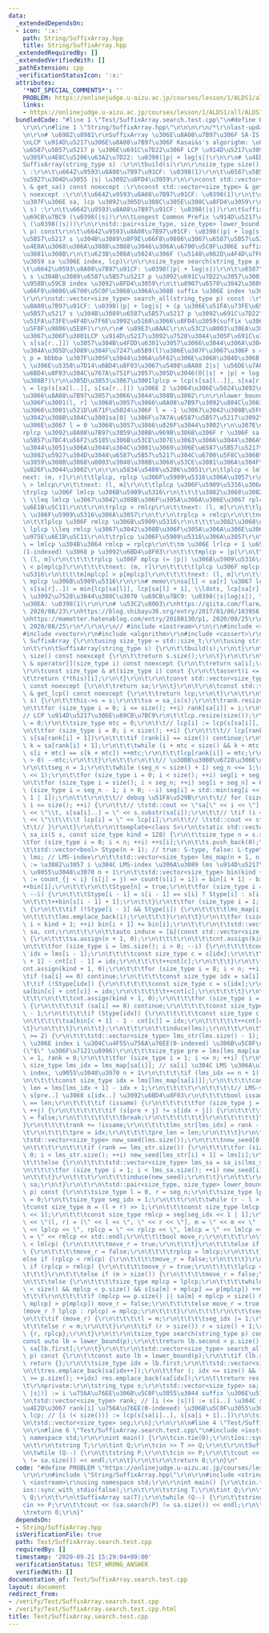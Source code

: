 ```yaml
---
data:
  _extendedDependsOn:
  - icon: ':x:'
    path: String/SuffixArray.hpp
    title: String/SuffixArray.hpp
  _extendedRequiredBy: []
  _extendedVerifiedWith: []
  _pathExtension: cpp
  _verificationStatusIcon: ':x:'
  attributes:
    '*NOT_SPECIAL_COMMENTS*': ''
    PROBLEM: https://onlinejudge.u-aizu.ac.jp/courses/lesson/1/ALDS1/all/ALDS1_14_D
    links:
    - https://onlinejudge.u-aizu.ac.jp/courses/lesson/1/ALDS1/all/ALDS1_14_D
  bundledCode: "#line 1 \"Test/SuffixArray.search.test.cpp\"\n#define PROBLEM \"https://onlinejudge.u-aizu.ac.jp/courses/lesson/1/ALDS1/all/ALDS1_14_D\"\
    \r\n\r\n#line 1 \"String/SuffixArray.hpp\"\n\n\n\r\n/*\r\nlast-updated: 2020/08/25\r\
    \n\r\n# \u6982\u8981\r\nSuffixArray \u306E\u8A08\u7B97\u306F SA-IS: \u0398(|s|)\r\
    \nLCP \u914D\u5217\u306E\u8A08\u7B97\u306F Kasai&s's algorighm: \u0398(|s|)\r\n\
    \u6587\u5B57\u5217 p \u306E\u691C\u7D22\u306F LCP \u914D\u5217\u3092\u7528\u3044\
    \u305F\u4E8C\u5206\u63A2\u7D22: \u0398(|p| + log|s|)\r\n\r\n# \u4ED5\u69D8\r\n\
    SuffixArray(string_type s) :\r\n\tbuild(s)\r\n\r\nsize_type size() const noexcept\
    \ :\r\n\t\u6642\u9593\u8A08\u7B97\u91CF: \u0398(1)\r\n\t\u6587\u5B57\u5217 s \u306E\
    \u5927\u304D\u3055 |s| \u3092\u8FD4\u3059\r\n\r\nconst std::vector<size_type>\
    \ & get_sa() const noexcept :\r\nconst std::vector<size_type> & get_lcp() const\
    \ noexcept :\r\n\t\u6642\u9593\u8A08\u7B97\u91CF: \u0398(1)\r\n\t\u8A08\u7B97\u6E08\
    \u307F\u306E sa, lcp \u3092\u305D\u308C\u305E\u308C\u8FD4\u3059\r\n\r\nvoid build(string_type\
    \ s) :\r\n\t\u6642\u9593\u8A08\u7B97\u91CF: \u0398(|s|)\r\n\tSuffix Array \u306E\
    \u69CB\u7BC9 (\u0398(|s|)\r\n\tLongest Common Prefix \u914D\u5217\u306E\u8A08\u7B97\
    \ (\u0398(|s|))\r\n\r\nstd::pair<size_type, size_type> lower_bound(string_type\
    \ p) const\r\n\t\u6642\u9593\u8A08\u7B97\u91CF: \u0398(|p| + log|s|)\r\n\t\u6587\
    \u5B57\u5217 s \u304B\u3089\u8F9E\u66F8\u9806\u3067\u6587\u5B57\u5217 p \u4EE5\
    \u4E0A\u3068\u306A\u308B\u3088\u3046\u306A\u6700\u5C0F\u306E suffix \u3092\u6C42\
    \u3081\u308B\r\n\t\u623B\u308A\u5024\u306F (\u5148\u982D\u4F4D\u7F6E\u3092\u8868\
    \u3059 sa \u306E index, lcp)\r\n\r\nsize_type search(string_type p) const :\r\n\
    \t\u6642\u9593\u8A08\u7B97\u91CF: \u0398(|p| + log|s|)\r\n\t\u6587\u5B57\u5217\
    \ s \u304B\u3089\u6587\u5B57\u5217 p \u3092\u691C\u7D22\u3057\u3001\u305D\u306E\
    \u958B\u59CB index \u3092\u8FD4\u3059\r\n\t\u8907\u6570\u3042\u308C\u3070\u8F9E\
    \u66F8\u9806\u6700\u5C0F\u3068\u306A\u308B suffix \u306E index \u3092\u8FD4\u3059\
    \r\n\r\nstd::vector<size_type> search_all(string_type p) const :\r\n\t\u6642\u9593\
    \u8A08\u7B97\u91CF: \u0398(|p| + log|s| + (p \u306E\u51FA\u73FE\u6570))\r\n\t\u6587\
    \u5B57\u5217 s \u304B\u3089\u6587\u5B57\u5217 p \u3092\u691C\u7D22\u3057\u3001\
    \u51FA\u73FE\u4F4D\u7F6E\u3092\u5168\u3066\u8FD4\u3059(suffix \u306E\u8F9E\u66F8\
    \u5F0F\u9806\u5E8F)\r\n\r\n# \u89E3\u8AAC\r\n\u53C2\u8003\u30EA\u30F3\u30AF\u5148\
    \u3067\u306F\u3001LCP \u914D\u5217\u3092\u7528\u3044\u305F\u691C\u7D22\u306B lcp(s[sa[l..]],\
    \ s[sa[r..]]) \u3057\u304B\u4FDD\u6301\u3057\u3066\u3044\u306A\u3044\u3002\r\n\
    \u304A\u305D\u3089\u304F\u7247\u65B9(l)\u306E\u307F\u3067\u306F s = bbbbbbbb...,\
    \ p = bbbba \u307F\u305F\u3044\u306A\u5F62\u306E\u3068\u304D\u306B m \u3068 p\
    \ \u306E\u5358\u7D14\u6BD4\u8F03\u3067\u5408\u8A08 2|s| \u56DE\u7A0B\u5EA6\u306E\
    \u6BD4\u8F03\u304C\u767A\u751F\u3057\u305D\u3046(O(|s| + |p| + log|s|) \u306B\u306A\
    \u308B?)\r\n\u305D\u3053\u3067\u3001lplcp = lcp(s[sa[l..]], s[sa[r..]]), rplcp\
    \ = lcp(s[sa[l..]], s[sa[r..]]) \u306E 2 \u3064\u306E\u5024\u3092\u4FDD\u6301\u3057\
    \u3066\u8A08\u7B97\u3057\u3066\u3044\u308B\u3002\r\n\r\nlower_bound \u5185\u3067\
    \u306F\u3001(l, r] \u3068\u3057\u3066\u8A08\u7B97\u3092\u884C\u3063\u3066\u3044\
    \u3066\u3001\u521D\u671F\u5024\u306F l = -1 \u3067\u3042\u308B\u5FC5\u8981\u304C\
    \u3042\u308B\u304C\u3001sa[0] \u306F\u7A7A\u6587\u5B57\u5217\u3092\u8868\u3059\
    \u306E\u3067 l = 0 \u3068\u3057\u3066\u826F\u3044\u3002\r\n\u307E\u305F\u3001\
    rplcp \u3092\u8A08\u7B97\u3059\u308B\u969B\u306B\u306F r \u306F sa \u306E\u6DFB\
    \u5B57\u7BC4\u56F2\u5185\u306B\u53CE\u307E\u3063\u3066\u3044\u306A\u3044\u3068\
    \u3044\u3051\u306A\u3044\u304C\u3001\u3069\u306E\u6587\u5B57\u5217\u3088\u308A\
    \u3082\u5927\u304D\u3044\u6587\u5B57\u5217\u304C\u6700\u5F8C\u306B\u5B58\u5728\
    \u3059\u308B\u3068\u8003\u3048\u308B\u3068\u53CE\u3081\u306A\u304F\u3066\u3082\
    \u826F\u3044\u3002\r\n\r\n\u5834\u5408\u5206\u3051\r\n\tlplcp < lmlcp\r\n\t\t\
    next: (m, r]\r\n\t\tlplcp, rplcp \u306F\u5909\u5316\u306A\u3057\r\n\t\r\n\tlplcp\
    \ > lmlcp\r\n\t\tnext: (l, m]\r\n\t\tlplcp \u306F\u5909\u5316\u306A\u3057\r\n\t\
    \trplcp \u306F lmlcp \u306B\u5909\u5316\r\n\t\t\t\u3082\u3068\u3082\u3068 rplcp\
    \ \\leq lmlcp \u3067\u3042\u308B\u306F\u305A\u306A\u306E\u3067 rplcp \u306F\u975E\
    \u6E1B\u5C11\r\n\t\r\n\trplcp < rmlcp\r\n\t\tnext: (l, m]\r\n\t\tlplcp, rplcp\
    \ \u306F\u5909\u5316\u306A\u3057\r\n\t\r\n\trplcp > rmlcp\r\n\t\tnext: (m, r]\r\
    \n\t\tlplcp \u306F rmlcp \u306B\u5909\u5316\r\n\t\t\t\u3082\u3068\u3082\u3068\
    \ lplcp \\leq rmlcp \u3067\u3042\u308B\u306F\u305A\u306A\u306E\u3067 lplcp \u306F\
    \u975E\u6E1B\u5C11\r\n\t\trplcp \u306F\u5909\u5316\u306A\u3057\r\n\t\r\n\tlplcp\
    \ = lmlcp \u304B\u3064 rmlcp = rplcp\r\n\t\tm \u306E lrlcp + 1 \u6587\u5B57\u76EE\
    (1-indexed) \u3068 p \u3092\u6BD4\u8F03\r\n\t\t\tmplcp = |p|\r\n\t\t\t\tnext:\
    \ (l, m]\r\n\t\t\t\trplcp \u306F mplcp (= |p|) \u306B\u5909\u5316\r\n\t\t\tm[mplcp]\
    \ < p[mplcp]\r\n\t\t\t\tnext: (m, r]\r\n\t\t\t\tlplcp \u306F mplcp \u306B\u5909\
    \u5316\r\n\t\t\tm[mplcp] > p[mplcp]\r\n\t\t\t\tnext: (l, m]\r\n\t\t\t\trplcp \u306F\
    \ mplcp \u306B\u5909\u5316\r\n\r\n# memo\r\nsa[l] < sa[r] \u3067 lcp(s[sa[l]..],\
    \ s[sa[r]..]) = min{lcp[sa[l]], lcp[sa[l] + 1], \\ldots, lcp[sa[r] - 1]}\r\nSparseTable\
    \ \u3092\u7528\u3044\u308C\u3070 \u69CB\u7BC9: \u0398(|s|log|s|), \u30AF\u30A8\
    \u30EA: \u0398(1)\r\n\r\n# \u53C2\u8003\r\nhttps://qiita.com/flare/items/20439a1db54b367eea70,\
    \ 2020/08/23\r\nhttps://blog.shibayu36.org/entry/2017/01/06/103956, 2020/08/23\r\
    \nhttps://mametter.hatenablog.com/entry/20180130/p1, 2020/08/25\r\nhttps://niuez.hatenablog.com/entry/2019/12/16/203739,\
    \ 2020/08/25\r\n*/\r\n\r\n// #include <iostream>\r\n\r\n#include <string>\r\n\
    #include <vector>\r\n#include <algorithm>\r\n#include <cassert>\r\n\r\nstruct\
    \ SuffixArray {\r\n\tusing size_type = std::size_t;\r\n\tusing string_type = std::string;\r\
    \n\t\r\n\tSuffixArray(string_type s) {\r\n\t\tbuild(s);\r\n\t}\r\n\t\r\n\tsize_type\
    \ size() const noexcept {\r\n\t\treturn s.size();\r\n\t}\r\n\t\r\n\tconst size_type\
    \ & operator[](size_type i) const noexcept {\r\n\t\treturn sa[i];\r\n\t}\r\n\t\
    \r\n\tconst size_type & at(size_type i) const {\r\n\t\tassert(i <= size());\r\n\
    \t\treturn (*this)[i];\r\n\t}\r\n\t\r\n\tconst std::vector<size_type> & get_sa()\
    \ const noexcept {\r\n\t\treturn sa;\r\n\t}\r\n\t\r\n\tconst std::vector<size_type>\
    \ & get_lcp() const noexcept {\r\n\t\treturn lcp;\r\n\t}\r\n\t\r\n\tvoid build(string_type\
    \ s) {\r\n\t\tthis->s = s;\r\n\t\tsa = sa_is(s);\r\n\t\trank.resize(size() + 1);\r\
    \n\t\tfor (size_type i = 0; i <= size(); ++i) rank[sa[i]] = i;\r\n\t\t\r\n\t\t\
    // LCP \u914D\u5217\u306E\u69CB\u7BC9\r\n\t\tlcp.resize(size());\r\n\t\tlcp[0]\
    \ = 0;\r\n\t\tsize_type mtc = 0;\r\n\t\t// lcp[i] := lcp(s[sa[i]], s[sa[i + 1])\r\
    \n\t\tfor (size_type i = 0; i < size(); ++i) {\r\n\t\t\t// lcp[rank[i]] = lcp(s[i..],\
    \ s[sa[rank[i] + 1])\r\n\t\t\tif (rank[i] == size()) continue;\r\n\t\t\tsize_type\
    \ k = sa[rank[i] + 1];\r\n\t\t\twhile (i + mtc < size() && k + mtc < size() &&\
    \ s[i + mtc] == s[k + mtc]) ++mtc;\r\n\t\t\tlcp[rank[i]] = mtc;\r\n\t\t\tif (mtc\
    \ > 0) --mtc;\r\n\t\t}\r\n\t\t\r\n\t\t// \u30BB\u30B0\u6728\u306E\u521D\u671F\u5316\
    \r\n\t\tseg_n = 1;\r\n\t\twhile (seg_n < size() + 1) seg_n <<= 1;\r\n\t\tseg.resize(seg_n\
    \ << 1);\r\n\t\tfor (size_type i = 0; i < size(); ++i) seg[i + seg_n] = lcp[i];\r\
    \n\t\tfor (size_type i = size(); i < seg_n; ++i) seg[i + seg_n] = 0;\r\n\t\tfor\
    \ (size_type i = seg_n - 1; i > 0; --i) seg[i] = std::min(seg[i << 1], seg[i <<\
    \ 1 | 1]);\r\n\t\t\r\n\t\t// debug \u51FA\u529B\r\n\t\t// for (size_type i = 0;\
    \ i <= size(); ++i) {\r\n\t\t// \tstd::cout << \"sa[\" << i << \"] = \" << sa[i]\
    \ << \"\\t, s[sa[i]..] = \" << s.substr(sa[i]);\r\n\t\t// \tif (i < size()) std::cout\
    \ << \"\\t\\t\\t lcp[i] = \" << lcp[i];\r\n\t\t// \tstd::cout << std::endl;\r\n\
    \t\t// }\r\n\t}\r\n\t\r\n\ttemplate<class S>\r\n\tstatic std::vector<size_type>\
    \ sa_is(S s, const size_type kind = 128) {\r\n\t\tsize_type n = s.size();\r\n\t\
    \tfor (size_type i = 0; i < n; ++i) ++s[i];\r\n\t\ts.push_back(0);\r\n\t\t\r\n\
    \t\tstd::vector<bool> Stype(n + 1); // true: S-type, false: L-type\r\n\t\tstd::vector<size_type>\
    \ lms; // LMS-index\r\n\t\tstd::vector<size_type> lms_map(n + 1, n + 1); // [i]\
    \ := \u3082\u3057 i \u304C LMS-index \u306A\u3089 lms \u914D\u5217\u306E index,\
    \ \u9055\u3048\u3070 n + 1\r\n\t\tstd::vector<size_type> bin(kind + 2); // [i]\
    \ := count_{j < i} (s[j] = j) => count(s[i] = i]) = bin[i + 1] - bin[i]\r\n\t\t\
    ++bin[1];\r\n\t\t\r\n\t\tStype[n] = true;\r\n\t\tfor (size_type i = n; i > 0;\
    \ --i) {\r\n\t\t\tStype[i - 1] = s[i - 1] == s[i] ? Stype[i] : s[i - 1] < s[i];\r\
    \n\t\t\t++bin[s[i - 1] + 1];\r\n\t\t}\r\n\t\tfor (size_type i = 1; i <= n; ++i)\
    \ {\r\n\t\t\tif (!Stype[i - 1] && Stype[i]) {\r\n\t\t\t\tlms_map[i] = lms.size();\r\
    \n\t\t\t\tlms.emplace_back(i);\r\n\t\t\t}\r\n\t\t}\r\n\t\tfor (size_type i = 0;\
    \ i < kind + 1; ++i) bin[i + 1] += bin[i];\r\n\t\t\r\n\t\tstd::vector<size_type>\
    \ sa, cnt;\r\n\t\t\r\n\t\tauto induce = [&](const std::vector<size_type> &lms)\
    \ {\r\n\t\t\tsa.assign(n + 1, 0);\r\n\t\t\t\r\n\t\t\tcnt.assign(kind + 1, 0);\r\
    \n\t\t\tfor (size_type i = lms.size(); i > 0; --i) {\r\n\t\t\t\tconst size_type\
    \ idx = lms[i - 1];\r\n\t\t\t\tconst size_type c = s[idx];\r\n\t\t\t\tsa[bin[c\
    \ + 1] - cnt[c] - 1] = idx;\r\n\t\t\t\t++cnt[c];\r\n\t\t\t}\r\n\t\t\t\r\n\t\t\t\
    cnt.assign(kind + 1, 0);\r\n\t\t\tfor (size_type i = 0; i < n; ++i) {\r\n\t\t\t\
    \tif (sa[i] == 0) continue;\r\n\t\t\t\tconst size_type idx = sa[i] - 1;\r\n\t\t\
    \t\tif (!Stype[idx]) {\r\n\t\t\t\t\tconst size_type c = s[idx];\r\n\t\t\t\t\t\
    sa[bin[c] + cnt[c]] = idx;\r\n\t\t\t\t\t++cnt[c];\r\n\t\t\t\t}\r\n\t\t\t}\r\n\t\
    \t\t\r\n\t\t\tcnt.assign(kind + 1, 0);\r\n\t\t\tfor (size_type i = n; i > 0; --i)\
    \ {\r\n\t\t\t\tif (sa[i] == 0) continue;\r\n\t\t\t\tconst size_type idx = sa[i]\
    \ - 1;\r\n\t\t\t\tif (Stype[idx]) {\r\n\t\t\t\t\tconst size_type c = s[idx];\r\
    \n\t\t\t\t\tsa[bin[c + 1] - 1 - cnt[c]] = idx;\r\n\t\t\t\t\t++cnt[c];\r\n\t\t\t\
    \t}\r\n\t\t\t}\r\n\t\t};\r\n\t\t\r\n\t\tinduce(lms);\r\n\t\t\r\n\t\tif (lms.size()\
    \ >= 2) {\r\n\t\t\tstd::vector<size_type> lms_str(lms.size() - 1); // [i] := lms\
    \ \u306E index i \u304C\u4F55\u756A\u76EE(0-indexed) \u306B\u5C0F\u3055\u3044\u304B\
    (\"$\" \u306F\u7121\u8996)\r\n\t\t\tsize_type pre = lms[lms_map[sa[0]]], pre_len\
    \ = 1, rank = 0;\r\n\t\t\tfor (size_type i = 1; i <= n; ++i) {\r\n\t\t\t\tconst\
    \ size_type lms_idx = lms_map[sa[i]]; // sa[i] \u304C LMS \u306A\u3089 lms \u306E\
    \ index, \u9055\u3048\u3070 n + 1\r\n\t\t\t\tif (lms_idx == n + 1) continue;\r\
    \n\t\t\t\tconst size_type idx = lms[lms_map[sa[i]]];\r\n\t\t\t\tconst size_type\
    \ len = lms[lms_idx + 1] - idx + 1;\r\n\t\t\t\t\r\n\t\t\t\t// LMS-substring \u306E\
    \ s[pre..] \u3068 s[idx..] \u3092\u6BD4\u8F03\r\n\t\t\t\tbool issame = pre_len\
    \ == len;\r\n\t\t\t\tif (issame) {\r\n\t\t\t\t\tfor (size_type j = 0; j < len;\
    \ ++j) {\r\n\t\t\t\t\t\tif (s[pre + j] != s[idx + j]) {\r\n\t\t\t\t\t\t\tissame\
    \ = false;\r\n\t\t\t\t\t\t\tbreak;\r\n\t\t\t\t\t\t}\r\n\t\t\t\t\t}\r\n\t\t\t\t\
    }\r\n\t\t\t\trank += !issame;\r\n\t\t\t\tlms_str[lms_idx] = rank - 1;\r\n\t\t\t\
    \t\r\n\t\t\t\tpre = idx;\r\n\t\t\t\tpre_len = len;\r\n\t\t\t}\r\n\t\t\t\r\n\t\t\
    \tstd::vector<size_type> new_seed(lms.size());\r\n\t\t\tnew_seed[0] = sa[0];\r\
    \n\t\t\t\r\n\t\t\tif (rank == lms_str.size()) {\r\n\t\t\t\tfor (size_type i =\
    \ 0; i < lms_str.size(); ++i) new_seed[lms_str[i] + 1] = lms[i];\r\n\t\t\t}\r\n\
    \t\t\telse {\r\n\t\t\t\tstd::vector<size_type> lms_sa = sa_is(lms_str, rank);\r\
    \n\t\t\t\tfor (size_type i = 1; i < lms_sa.size(); ++i) new_seed[i] = lms[lms_sa[i]];\r\
    \n\t\t\t}\r\n\t\t\t\r\n\t\t\tinduce(new_seed);\r\n\t\t}\r\n\t\t\r\n\t\treturn\
    \ sa;\r\n\t}\r\n\t\r\n\tstd::pair<size_type, size_type> lower_bound(string_type\
    \ p) const {\r\n\t\tsize_type l = 0, r = seg_n;\r\n\t\tsize_type lplcp = 0, rplcp\
    \ = 0;\r\n\t\tsize_type seg_idx = 1;\r\n\t\t\r\n\t\twhile (r - l > 1) {\r\n\t\t\
    \tconst size_type m = (l + r) >> 1;\r\n\t\t\tconst size_type lmlcp = seg[seg_idx\
    \ << 1];\r\n\t\t\tconst size_type rmlcp = seg[seg_idx << 1 | 1];\r\n\t\t\t// std::cout\
    \ << \"(l, r] = (\" << l << \", \" << r << \"], m = \" << m << \" : lplcp = \"\
    \ << lplcp << \", rplcp = \" << rplcp << \", lmlcp = \" << lmlcp << \", rmlcp\
    \ = \" << rmlcp << std::endl;\r\n\t\t\tbool move_r;\r\n\t\t\t\r\n\t\t\tif (lplcp\
    \ < lmlcp) {\r\n\t\t\t\tmove_r = true;\r\n\t\t\t}\r\n\t\t\telse if (lplcp > lmlcp)\
    \ {\r\n\t\t\t\tmove_r = false;\r\n\t\t\t\trplcp = lmlcp;\r\n\t\t\t}\r\n\t\t\t\
    else if (rplcp < rmlcp) {\r\n\t\t\t\tmove_r = false;\r\n\t\t\t}\r\n\t\t\telse\
    \ if (rplcp > rmlcp) {\r\n\t\t\t\tmove_r = true;\r\n\t\t\t\tlplcp = rmlcp;\r\n\
    \t\t\t}\r\n\t\t\telse if (m > size()) {\r\n\t\t\t\tmove_r = false;\r\n\t\t\t}\r\
    \n\t\t\telse {\r\n\t\t\t\tsize_type mplcp = lplcp;\r\n\t\t\t\twhile (sa[m] + mplcp\
    \ < size() && mplcp < p.size() && s[sa[m] + mplcp] == p[mplcp]) ++mplcp;\r\n\t\
    \t\t\t\r\n\t\t\t\tif (mplcp == p.size() || sa[m] + mplcp < size() && s[sa[m] +\
    \ mplcp] > p[mplcp]) move_r = false;\r\n\t\t\t\telse move_r = true;\r\n\t\t\t\t\
    (move_r ? lplcp : rplcp) = mplcp;\r\n\t\t\t}\r\n\t\t\t\r\n\t\t\tseg_idx <<= 1;\r\
    \n\t\t\tif (move_r) {\r\n\t\t\t\tl = m;\r\n\t\t\t\tseg_idx |= 1;\r\n\t\t\t}\r\n\
    \t\t\telse r = m;\r\n\t\t}\r\n\t\tif (r > size()) r = size() + 1;\r\n\t\treturn\
    \ {r, rplcp};\r\n\t}\r\n\t\r\n\tsize_type search(string_type p) const {\r\n\t\t\
    const auto lb = lower_bound(p);\r\n\t\treturn lb.second < p.size() ? size() :\
    \ sa[lb.first];\r\n\t}\r\n\t\r\n\tstd::vector<size_type> search_all(string_type\
    \ p) const {\r\n\t\tconst auto lb = lower_bound(p);\r\n\t\tif (lb.second < p.size())\
    \ return {};\r\n\t\tsize_type idx = lb.first;\r\n\t\tstd::vector<size_type> res;\r\
    \n\t\tres.emplace_back(sa[idx++]);\r\n\t\tfor (; idx <= size() && lcp[idx - 1]\
    \ >= p.size(); ++idx) res.emplace_back(sa[idx]);\r\n\t\treturn res;\r\n\t}\r\n\
    \t\r\nprivate:\r\n\tstring_type s;\r\n\tstd::vector<size_type> sa; // sa[i (<=\
    \ |s|)] := i \u756A\u76EE\u306B\u5C0F\u3055\u3044 suffix \u306E\u5148\u982D index\r\
    \n\tstd::vector<size_type> rank; // [i (<= |s|)] := s[i..] \u304C suffix \u306E\
    \u4E2D\u3067 rank[i] \u756A\u76EE(0-indexed) \u306B\u5C0F\u3055\u3044\r\n\tstd::vector<size_type>\
    \ lcp; // [i (< size())] := lcp(s[sa[i]..], s[sa[i + 1]..])\r\n\tsize_type seg_n;\r\
    \n\tstd::vector<size_type> seg;\r\n};\r\n\r\n\n#line 4 \"Test/SuffixArray.search.test.cpp\"\
    \n\r\n#line 6 \"Test/SuffixArray.search.test.cpp\"\n#include <iostream>\r\nusing\
    \ namespace std;\r\n\r\nint main() {\r\n\tcin.tie(0);\r\n\tios::sync_with_stdio(false);\r\
    \n\t\r\n\tstring T;\r\n\tint Q;\r\n\tcin >> T >> Q;\r\n\t\r\n\tSuffixArray sa(T);\r\
    \n\twhile (Q--) {\r\n\t\tstring P;\r\n\t\tcin >> P;\r\n\t\tcout << (sa.search(P)\
    \ != sa.size()) << endl;\r\n\t}\r\n\t\r\n\treturn 0;\r\n}\n"
  code: "#define PROBLEM \"https://onlinejudge.u-aizu.ac.jp/courses/lesson/1/ALDS1/all/ALDS1_14_D\"\
    \r\n\r\n#include \"String/SuffixArray.hpp\"\r\n\r\n#include <string>\r\n#include\
    \ <iostream>\r\nusing namespace std;\r\n\r\nint main() {\r\n\tcin.tie(0);\r\n\t\
    ios::sync_with_stdio(false);\r\n\t\r\n\tstring T;\r\n\tint Q;\r\n\tcin >> T >>\
    \ Q;\r\n\t\r\n\tSuffixArray sa(T);\r\n\twhile (Q--) {\r\n\t\tstring P;\r\n\t\t\
    cin >> P;\r\n\t\tcout << (sa.search(P) != sa.size()) << endl;\r\n\t}\r\n\t\r\n\
    \treturn 0;\r\n}"
  dependsOn:
  - String/SuffixArray.hpp
  isVerificationFile: true
  path: Test/SuffixArray.search.test.cpp
  requiredBy: []
  timestamp: '2020-09-21 15:29:04+09:00'
  verificationStatus: TEST_WRONG_ANSWER
  verifiedWith: []
documentation_of: Test/SuffixArray.search.test.cpp
layout: document
redirect_from:
- /verify/Test/SuffixArray.search.test.cpp
- /verify/Test/SuffixArray.search.test.cpp.html
title: Test/SuffixArray.search.test.cpp
---
```

